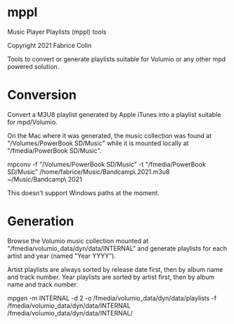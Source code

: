 # mppl
Music Player Playlists (mppl) tools

Copyright 2021 Fabrice Colin <fabrice dot colin at gmail dot com>

Tools to convert or generate playlists suitable for Volumio or any other mpd powered solution.

# Conversion

Convert a M3U8 playlist generated by Apple iTunes into a playlist suitable for mpd/Volumio.

On the Mac where it was generated, the music collection was found at "/Volumes/PowerBook SD/Music" while it is mounted locally at "/fmedia/PowerBook SD/Music".

mpconv -f "/Volumes/PowerBook SD/Music" -t "/fmedia/PowerBook SD/Music" /home/fabrice/Music/Bandcamp\ 2021.m3u8 ~/Music/Bandcamp\ 2021

This doesn't support Windows paths at the moment.

# Generation

Browse the Volumio music collection mounted at "/fmedia/volumio_data/dyn/data/INTERNAL" and generate playlists for each artist and year (named "Year YYYY").

Artist playlists are always sorted by release date first, then by album name and track number. Year playlists are sorted by artist first, then by album name and track number.

mpgen -m INTERNAL -d 2 -o /fmedia/volumio_data/dyn/data/playlists -f /fmedia/volumio_data/dyn/data/INTERNAL /fmedia/volumio_data/dyn/data/INTERNAL/
